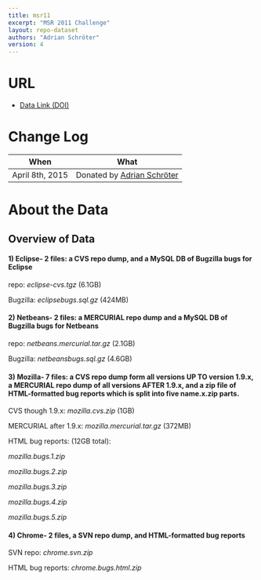 ```yaml
---
title: msr11
excerpt: "MSR 2011 Challenge"
layout: repo-dataset
authors: "Adrian Schröter"
version: 4
---
```



# URL

* [Data Link (DOI)](https://doi.org/10.5281/zenodo.268494)

# Change Log

When | What
---- | ----
April 8th, 2015 | Donated by [Adrian Schröter](/repo/people/data-donors/promise4.html)

# About the Data

## Overview of Data

#### 1) Eclipse- 2 files: a CVS repo dump, and a MySQL DB of Bugzilla bugs for Eclipse

repo: *eclipse-cvs.tgz* (6.1GB)

Bugzilla: *eclipsebugs.sql.gz* (424MB)

#### 2) Netbeans- 2 files: a MERCURIAL repo dump and a MySQL DB of Bugzilla bugs for Netbeans

repo: *netbeans.mercurial.tar.gz* (2.1GB)

Bugzilla: *netbeansbugs.sql.gz* (4.6GB)

#### 3) Mozilla- 7 files: a CVS repo dump form all versions UP TO version 1.9.x, a MERCURIAL repo dump of all versions AFTER 1.9.x, and a zip file of HTML-formatted bug reports which is split into five name.x.zip parts.

CVS though 1.9.x: *mozilla.cvs.zip* (1GB)

MERCURIAL after 1.9.x: *mozilla.mercurial.tar.gz* (372MB)

HTML bug reports: (12GB total):

*mozilla.bugs.1.zip*

*mozilla.bugs.2.zip*

*mozilla.bugs.3.zip*

*mozilla.bugs.4.zip*

*mozilla.bugs.5.zip*

#### 4) Chrome- 2 files, a SVN repo dump, and HTML-formatted bug reports

SVN repo: *chrome.svn.zip*

HTML bug reports: *chrome.bugs.html.zip*
